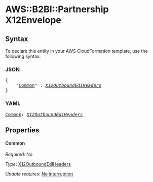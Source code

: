 # AWS::B2BI::Partnership X12Envelope

## Syntax

To declare this entity in your AWS CloudFormation template, use the following syntax:

### JSON

<pre>
{
    "<a href="#common" title="Common">Common</a>" : <i><a href="x12outboundediheaders.md">X12OutboundEdiHeaders</a></i>
}
</pre>

### YAML

<pre>
<a href="#common" title="Common">Common</a>: <i><a href="x12outboundediheaders.md">X12OutboundEdiHeaders</a></i>
</pre>

## Properties

#### Common

_Required_: No

_Type_: <a href="x12outboundediheaders.md">X12OutboundEdiHeaders</a>

_Update requires_: [No interruption](https://docs.aws.amazon.com/AWSCloudFormation/latest/UserGuide/using-cfn-updating-stacks-update-behaviors.html#update-no-interrupt)

